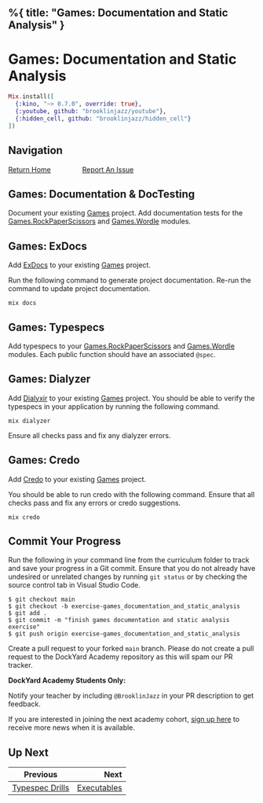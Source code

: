 %{
  title: "Games: Documentation and Static Analysis"
}
---
# Games: Documentation and Static Analysis

```elixir
Mix.install([
  {:kino, "~> 0.7.0", override: true},
  {:youtube, github: "brooklinjazz/youtube"},
  {:hidden_cell, github: "brooklinjazz/hidden_cell"}
])
```

## Navigation

[Return Home](../start.livemd)<span style="padding: 0 30px"></span>
[Report An Issue](https://github.com/DockYard-Academy/beta_curriculum/issues/new?assignees=&labels=&template=issue.md&title=)

## Games: Documentation & DocTesting

Document your existing [Games](./games_setup.livemd) project. Add documentation tests for the [Games.RockPaperScissors](games_rock_paper_scissors.livemd) and [Games.Wordle](exercises/wordle_application.livemd) modules.

## Games: ExDocs

Add [ExDocs](../reading/exdoc.livemd) to your existing [Games](./games_setup.livemd) project.

Run the following command to generate project documentation. Re-run the command to update project documentation.

```
mix docs
```

## Games: Typespecs

Add typespecs to your [Games.RockPaperScissors](games_rock_paper_scissors.livemd) and [Games.Wordle](exercises/wordle_application.livemd) modules. Each public function should have an associated `@spec`.

## Games: Dialyzer

Add [Dialyxir](https://github.com/jeremyjh/dialyxir) to your existing [Games](./games_setup.livemd) project. You should be able to verify the typespecs in your application by running the following command.

```
mix dialyzer
```

Ensure all checks pass and fix any dialyzer errors.

## Games: Credo

Add [Credo](../reading/credo.livemd) to your existing [Games](./games_setup.livemd) project.

You should be able to run credo with the following command. Ensure that all checks pass and fix any errors or credo suggestions.

```
mix credo
```

## Commit Your Progress

Run the following in your command line from the curriculum folder to track and save your progress in a Git commit.
Ensure that you do not already have undesired or unrelated changes by running `git status` or by checking the source control tab in Visual Studio Code.

```
$ git checkout main
$ git checkout -b exercise-games_documentation_and_static_analysis
$ git add .
$ git commit -m "finish games documentation and static analysis exercise"
$ git push origin exercise-games_documentation_and_static_analysis
```

Create a pull request to your forked `main` branch. Please do not create a pull request to the DockYard Academy repository as this will spam our PR tracker.

**DockYard Academy Students Only:**

Notify your teacher by including `@BrooklinJazz` in your PR description to get feedback.

If you are interested in joining the next academy cohort, [sign up here](https://academy.dockyard.com/) to receive more news when it is available.

## Up Next

| Previous                                               | Next                                         |
| ------------------------------------------------------ | -------------------------------------------: |
| [Typespec Drills](../exercises/typespec_drills.livemd) | [Executables](../reading/executables.livemd) |

